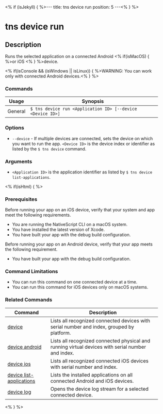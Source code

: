 <% if (isJekyll) { %>---
title: tns device run
position: 5
---<% } %>

# tns device run

## Description

Runs the selected application on a connected Android <% if(isMacOS) { %>or iOS <% } %>device.

<% if(isConsole && (isWindows || isLinux)) { %>WARNING: You can work only with connected Android devices.<% } %>

### Commands

Usage | Synopsis
------|-------
General | `$ tns device run <Application ID> [--device <Device ID>]`

### Options

* `--device` - If multiple devices are connected, sets the device on which you want to run the app. `<Device ID>` is the device index or identifier as listed by the `$ tns device` command.

### Arguments

* `<Application ID>` is the application identifier as listed by `$ tns device list-applications`.

<% if(isHtml) { %>

### Prerequisites

Before running your app on an iOS device, verify that your system and app meet the following requirements.

* You are running the NativeScript CLI on a macOS system.
* You have installed the latest version of Xcode.
* You have built your app with the debug build configuration.

Before running your app on an Android device, verify that your app meets the following requirement.

* You have built your app with the debug build configuration.

### Command Limitations

* You can run this command on one connected device at a time.
* You can run this command for iOS devices only on macOS systems.

### Related Commands

Command | Description
----------|----------
[device](device.html) | Lists all recognized connected devices with serial number and index, grouped by platform.
[device android](device-android.html) | Lists all recognized connected physical and running virtual devices with serial number and index.
[device ios](device-ios.html) | Lists all recognized connected iOS devices with serial number and index.
[device list-applications](device-list-applications.html) | Lists the installed applications on all connected Android and iOS devices.
[device log](device-log.html) | Opens the device log stream for a selected connected device.
<% } %>
